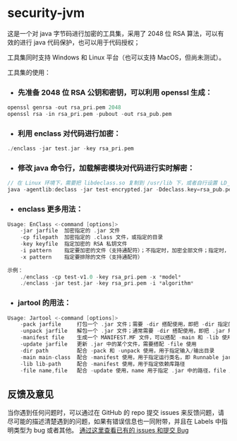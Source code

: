 # security-jvm

这是一个对 java 字节码进行加密的工具集，采用了 2048 位 RSA 算法，可以有效的进行 java 代码保护，也可以用于代码授权；

工具集同时支持 Windows 和 Linux 平台（也可以支持 MacOS，但尚未测试）。

工具集的使用：
- ### 先准备 2048 位 RSA 公钥和密钥，可以利用 openssl 生成：
```c
openssl genrsa -out rsa_pri.pem 2048
openssl rsa -in rsa_pri.pem -pubout -out rsa_pub.pem
```

- ### 利用 enclass 对代码进行加密：
```c
./enclass -jar test.jar -key rsa_pri.pem
```

- ### 修改 java 命令行，加载解密模块对代码进行实时解密：
```c
// 在 Linux 环境下，需要把 libdeclass.so 复制到 /usr/lib 下，或者自行设置 LD_LIBRARY_PATH；
java -agentlib:declass -jar test-encrypted.jar -Ddeclass.key=rsa_pub.pem
```

- ### enclass 更多用法：
```c
Usage: EnClass <-command [options]>
    -jar jarfile  加密指定的 .jar 文件
    -cp filepath  加密指定的 .class 文件，或指定的目录
    -key keyfile  指定加密的 RSA 私钥文件
    -i pattern    指定要加密的文件（支持通配符）；不指定时，加密全部文件；指定时，仅加密指定的文件
    -x pattern    指定要排除的文件（支持通配符）
    
示例：
    ./enclass -cp test-v1.0 -key rsa_pri.pem -x *model*
    ./enclass -jar test.jar -key rsa_pri.pem -i *algorithm*
```

- ### jartool 的用法：
```c
Usage: Jartool <-command [options]>
    -pack jarfile     打包一个 .jar 文件；需要 -dir 搭配使用，即把 -dir 指定的目录打包成 .jar
    -unpack jarfile   解包一个 .jar 文件；通常需要 -dir 搭配使用，即把 .jar 解包到 -dir 指定的目录
    -manifest file    生成一个 MANIFEST.MF 文件，可以搭配 -main 和 -lib 使用
    -update jarfile   更新 .jar 中的某个文件，需要搭配 -file 使用
    -dir path         配合 -pack 和 -unpack 使用，用于指定输入/输出目录
    -main main-class  配合 -manifest 使用，用于指定运行类名，即 Runnable jar 的启动类
    -lib lib-path     配合 -manifest 使用，用于指定依赖库路径
    -file name,file   配合 -update 使用，name 用于指定 .jar 中的路径，file 用于指定本地文件，用逗号分隔
```

## 反馈及意见
当你遇到任何问题时，可以通过在 GitHub 的 repo 提交 issues 来反馈问题，请尽可能的描述清楚遇到的问题，如果有错误信息也一同附带，并且在 Labels 中指明类型为 bug 或者其他。
[通过这里查看已有的 issues 和提交 Bug](https://github.com/azhisoft/security-jvm/issues)

